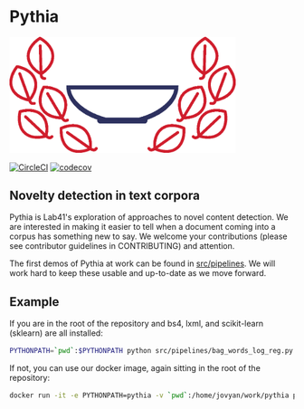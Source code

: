 # Pythia

<img src="assets/pythia_logo.png" width="400" alt="pythia logo" />

[![CircleCI](https://circleci.com/gh/Lab41/pythia.svg?style=svg)](https://circleci.com/gh/Lab41/pythia)
[![codecov](https://codecov.io/gh/Lab41/pythia/branch/master/graph/badge.svg)](https://codecov.io/gh/Lab41/pythia)


## Novelty detection in text corpora

Pythia is Lab41's exploration of approaches to novel content detection. We are interested in making it easier to tell when a document coming into a corpus has something new to say.
We welcome your contributions (please see contributor guidelines in CONTRIBUTING) and attention.

The first demos of Pythia at work can be found in [src/pipelines](src/pipelines). We will work hard to keep these usable and up-to-date as we move forward.

## Example

If you are in the root of the repository and bs4, lxml, and scikit-learn (sklearn) are all installed:

```sh
PYTHONPATH=`pwd`:$PYTHONPATH python src/pipelines/bag_words_log_reg.py
```

If not, you can use our docker image, again sitting in the root of the repository:

```sh
docker run -it -e PYTHONPATH=pythia -v `pwd`:/home/jovyan/work/pythia pcallier/pythia sh -c 'conda install -y lxml && python pythia/src/pipelines/bag_words_log_reg.py'
```
